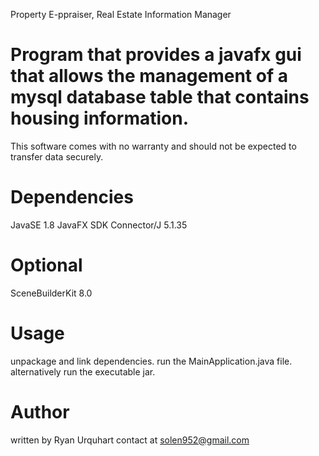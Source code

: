 Property E-ppraiser, Real Estate Information Manager

Program that provides a javafx gui that allows the management
of a mysql database table that contains housing information.
=====================================================================


This software comes with no warranty and should not be expected to transfer data securely.

   
Dependencies
===========
JavaSE 1.8
JavaFX SDK
Connector/J 5.1.35

Optional
======
SceneBuilderKit 8.0


Usage
=====
unpackage and link dependencies. run the MainApplication.java file.
alternatively run the executable jar.

Author
=====
written by Ryan Urquhart
contact at solen952@gmail.com